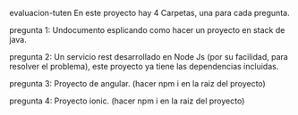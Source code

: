 evaluacion-tuten
En este proyecto hay 4 Carpetas, una para cada pregunta.

pregunta 1:
Undocumento esplicando como hacer un proyecto en stack de java.

pregunta 2:
Un servicio rest desarrollado en Node Js 
(por su facilidad, para resolver el problema), este proyecto
ya tiene las dependencias incluidas.

pregunta 3:
Proyecto de angular. (hacer npm i en la raiz del proyecto)

pregunta 4:
Proyecto ionic. (hacer npm i en la raiz del proyecto)
